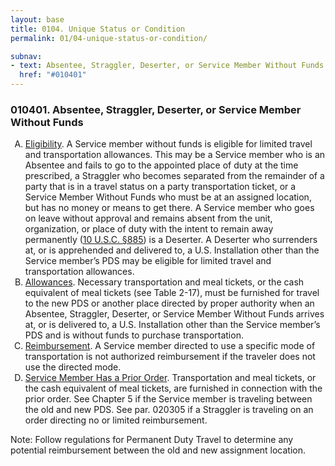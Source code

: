 ```yaml
---
layout: base
title: 0104. Unique Status or Condition
permalink: 01/04-unique-status-or-condition/

subnav:
- text: Absentee, Straggler, Deserter, or Service Member Without Funds
  href: "#010401"
---
```


### 010401. Absentee, Straggler, Deserter, or Service Member Without Funds
<ol type="A">
	<li><u>Eligibility</u>. A Service member without funds is eligible for limited travel and transportation allowances. This may be a Service member who is an Absentee and fails to go to the appointed place of duty at the time prescribed, a Straggler who becomes separated from the remainder of a party that is in a travel status on a party transportation ticket, or a Service Member Without Funds who must be at an assigned location, but has no money or means to get there. A Service member who goes on leave without approval and remains absent from the unit, organization, or place of duty with the intent to remain away permanently (<ins><a href="http://uscode.house.gov/view.xhtml?req=(title:10%20section:885%20edition:prelim)%20OR%20(granuleid:USC-prelim-title10-section885)&f=treesort&edition=prelim&num=0&jumpTo=true">10 U.S.C. §885</a></ins>) is a Deserter. A Deserter who surrenders at, or is apprehended and delivered to, a U.S. Installation other than the Service member’s PDS may be eligible for limited travel and transportation allowances.</li>
	<li><u>Allowances</u>. Necessary transportation and meal tickets, or the cash equivalent of meal tickets (see Table 2-17), must be furnished for travel to the new PDS or another place directed by proper authority when an Absentee, Straggler, Deserter, or Service Member Without Funds arrives at, or is delivered to, a U.S. Installation other than the Service member’s PDS and is without funds to purchase transportation.</li>
	<li><u>Reimbursement</u>. A Service member directed to use a specific mode of transportation is not authorized reimbursement if the traveler does not use the directed mode.</li>
	<li><u>Service Member Has a Prior Order</u>. Transportation and meal tickets, or the cash equivalent of meal tickets, are furnished in connection with the prior order. See Chapter 5 if the Service member is traveling between the old and new PDS. See par. 020305 if a Straggler is traveling on an order directing no or limited reimbursement.</li>
</ol>

<div class="usa-alert usa-alert-info">
	<div class="usa-alert-body">
		<p class="usa-laert-text">Note: Follow regulations for Permanent Duty Travel to determine any potential reimbursement between the old and new assignment location.</p>
	</div>
</div>
